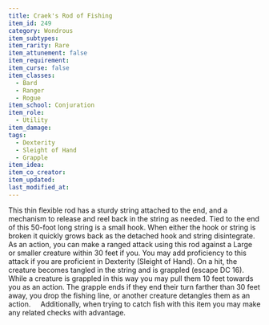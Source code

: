 ```yaml
---
title: Craek's Rod of Fishing
item_id: 249
category: Wondrous
item_subtypes:
item_rarity: Rare
item_attunement: false
item_requirement:
item_curse: false
item_classes:
  - Bard
  - Ranger
  - Rogue
item_school: Conjuration
item_role:
  - Utility
item_damage:
tags:
  - Dexterity
  - Sleight of Hand
  - Grapple
item_idea:
item_co_creator:
item_updated:
last_modified_at:
---
```


This thin flexible rod has a sturdy string attached to the end, and a mechanism to release and reel back in the string as needed. Tied to the end of this 50-foot long string is a small hook. When either the hook or string is broken it quickly grows back as the detached hook and string disintegrate.  
As an action, you can make a ranged attack using this rod against a Large or smaller creature within 30 feet if you. You may add proficiency to this attack if you are proficient in Dexterity (Sleight of Hand). On a hit, the creature becomes tangled in the string and is grappled (escape DC 16). While a creature is grappled in this way you may pull them 10 feet towards you as an action. The grapple ends if they end their turn farther than 30 feet away, you drop the fishing line, or another creature detangles them as an action.    
Additionally, when trying to catch fish with this item you may make any related checks with advantage.
